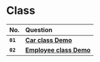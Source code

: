 # **Class**

| No.      | Question   |
| :------- | :--------- |
| **`01`** | [**Car class Demo**](https://github.com/nayanR3/SkillMineCodes/blob/master/SkillMineCodes/OOPS/Class/Car.cs) |
| **`02`** | [**Employee class Demo**](https://github.com/nayanR3/SkillMineCodes/blob/master/SkillMineCodes/OOPS/Class/Employee.cs) |